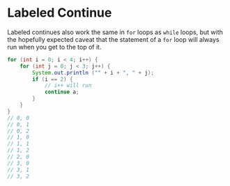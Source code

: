 # Labeled Continue

Labeled continues also work the same in `for` loops as `while` loops, but with the hopefully expected caveat that
the statement of a `for` loop will always run when you get to the top of it.

```java
for (int i = 0; i < 4; i++) {
    for (int j = 0; j < 3; j++) { 
        System.out.println ("" + i + ", " + j);
        if (i == 2) {
            // i++ will run
            continue a;
        }   
    }
}
// 0, 0
// 0, 1
// 0, 2
// 1, 0
// 1, 1
// 1, 2
// 2, 0
// 3, 0
// 3, 1
// 3, 2
```